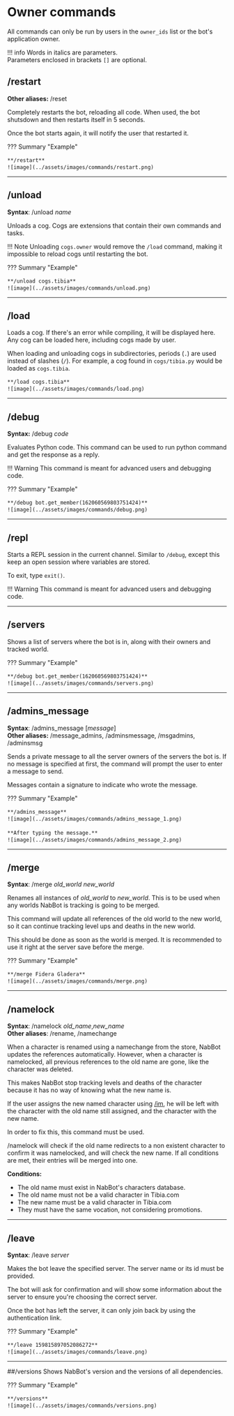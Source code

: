 # Owner commands

All commands can only be run by users in the `owner_ids` list or the bot's application owner.

!!! info
    Words in italics are parameters.  
    Parameters enclosed in brackets `[]` are optional.

## /restart
**Other aliases:** /reset

Completely restarts the bot, reloading all code. When used, the bot shutsdown and then restarts itself in 5 seconds.

Once the bot starts again, it will notify the user that restarted it.

??? Summary "Example"

    **/restart**  
    ![image](../assets/images/commands/restart.png)

----

## /unload
**Syntax**: /unload *name*

Unloads a cog. Cogs are extensions that contain their own commands and tasks.

!!! Note
    Unloading `cogs.owner` would remove the `/load` command, making it impossible to reload cogs until restarting the bot.

??? Summary "Example"

    **/unload cogs.tibia**  
    ![image](../assets/images/commands/unload.png)

----


## /load

Loads a cog. If there's an error while compiling, it will be displayed here.
Any cog can be loaded here, including cogs made by user.

When loading and unloading cogs in subdirectories, periods (`.`) are used instead of slashes (`/`).
For example, a cog found in `cogs/tibia.py` would be loaded as `cogs.tibia`.



    **/load cogs.tibia**  
    ![image](../assets/images/commands/load.png)

----

## /debug
**Syntax:** /debug *code*

Evaluates Python code. This command can be used to run python command and get the response as a reply.

!!! Warning
    This command is meant for advanced users and debugging code.

??? Summary "Example"

    **/debug bot.get_member(162060569803751424)**  
    ![image](../assets/images/commands/debug.png)

----

## /repl

Starts a REPL session in the current channel.
Similar to `/debug`, except this keep an open session where variables are stored.

To exit, type ``exit()``.

!!! Warning
    This command is meant for advanced users and debugging code.

----

## /servers

Shows a list of servers where the bot is in, along with their owners and tracked world.

??? Summary "Example"

    **/debug bot.get_member(162060569803751424)**  
    ![image](../assets/images/commands/servers.png)

----

## /admins_message
**Syntax**: /admins_message [*message*]  
**Other aliases:** /message_admins, /adminsmessage, /msgadmins, /adminsmsg

Sends a private message to all the server owners of the servers the bot is.
If no message is specified at first, the command will prompt the user to enter a message to send.

Messages contain a signature to indicate who wrote the message.
    
??? Summary "Example"

    **/admins_message**  
    ![image](../assets/images/commands/admins_message_1.png)
    
    **After typing the message.**  
    ![image](../assets/images/commands/admins_message_2.png)

----

## /merge
**Syntax**: /merge *old_world new_world*

Renames all instances of *old_world* to *new_world*. This is to be used when any worlds NabBot is tracking is going to be merged.

This command will update all references of the old world to the new world, so it can continue tracking level ups and deaths in the new world.

This should be done as soon as the world is merged. It is recommended to use it right at the server save before the merge.

??? Summary "Example"

    **/merge Fidera Gladera**  
    ![image](../assets/images/commands/merge.png)
    
----

## /namelock
**Syntax**: /namelock *old_name*,*new_name*  
**Other aliases**: /rename, /namechange

When a character is renamed using a namechange from the store, NabBot updates the references automatically.
However, when a character is namelocked, all previous references to the old name are gone, like the character was deleted.

This makes NabBot stop tracking levels and deaths of the character because it has no way of knowing what the new name is.

If the user assigns the new named character using [/im](tracking.md#im), he will be left with the character with the old name still assigned, and the character with the new name.

In order to fix this, this command must be used.

/namelock will check if the old name redirects to a non existent character to confirm it was namelocked, and will check the new name.
If all conditions are met, their entries will be merged into one.

**Conditions:**

- The old name must exist in NabBot's characters database.
- The old name must not be a valid character in Tibia.com
- The new name must be a valid character in Tibia.com
- They must have the same vocation, not considering promotions.

----

## /leave
**Syntax**: /leave *server*

Makes the bot leave the specified server. The server name or its id must be provided.

The bot will ask for confirmation and will show some information about the server to ensure you're choosing the correct server.

Once the bot has left the server, it can only join back by using the authentication link.

??? Summary "Example"

    **/leave 159815897052086272**  
    ![image](../assets/images/commands/leave.png)
    
----

##/versions
Shows NabBot's version and the versions of all dependencies.

??? Summary "Example"

    **/versions**  
    ![image](../assets/images/commands/versions.png)